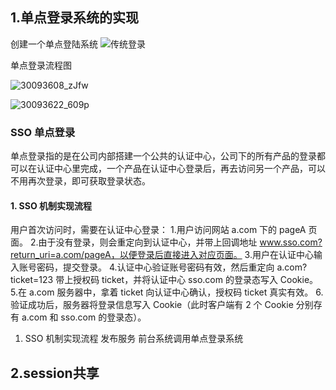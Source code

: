 ## 1.单点登录系统的实现
  创建一个单点登陆系统
  ![传统登录](https://user-images.githubusercontent.com/48615126/149646008-e4837acc-afe1-43dc-960f-3cdf56d143ef.png)

单点登录流程图

  ![30093608_zJfw](https://user-images.githubusercontent.com/48615126/149646326-d29c4a20-1ceb-47f2-b024-71e85929bc4e.png)

  ![30093622_609p](https://user-images.githubusercontent.com/48615126/149646329-74ef6900-cac4-45a3-b98b-128b04ece4f3.png)


  ### SSO 单点登录
   单点登录指的是在公司内部搭建一个公共的认证中心，公司下的所有产品的登录都可以在认证中心里完成，一个产品在认证中心登录后，再去访问另一个产品，可以不用再次登录，即可获取登录状态。
  #### 1. SSO 机制实现流程
  用户首次访问时，需要在认证中心登录：
 1.用户访问网站 a.com 下的 pageA 页面。
 2.由于没有登录，则会重定向到认证中心，并带上回调地址 www.sso.com?return_uri=a.com/pageA，以便登录后直接进入对应页面。
 3.用户在认证中心输入账号密码，提交登录。
 4.认证中心验证账号密码有效，然后重定向 a.com?ticket=123 带上授权码 ticket，并将认证中心 sso.com 的登录态写入 Cookie。
 5.在 a.com 服务器中，拿着 ticket 向认证中心确认，授权码 ticket 真实有效。
 6.验证成功后，服务器将登录信息写入 Cookie（此时客户端有 2 个 Cookie 分别存有 a.com 和 sso.com 的登录态）。
  
1. SSO 机制实现流程
  发布服务
  前台系统调用单点登录系统
  
## 2.session共享




